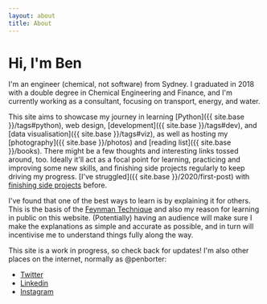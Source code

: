 ```yaml
---
layout: about
title: About
---
```


<style>
h1 {
    margin-bottom: 1rem;
}
</style>

# Hi, I'm Ben

I'm an engineer (chemical, not software) from Sydney. I graduated in 2018 with a double degree in Chemical Engineering and Finance, and I'm currently working as a consultant, focusing on transport, energy, and water.

This site aims to showcase my journey in learning [Python]({{ site.base }}/tags#python), web design, [development]({{ site.base }}/tags#dev), and [data visualisation]({{ site.base }}/tags#viz), as well as hosting my [photography]({{ site.base }}/photos) and [reading list]({{ site.base }}/books). There might be a few thoughts and interesting links tossed around, too. Ideally it'll act as a focal point for learning, practicing and improving some new skills, and finishing side projects regularly to keep driving my progress. [I've struggled]({{ site.base }}/2020/first-post) with [finishing side projects](https://macwright.org/2019/08/25/side-projects.html) before.

I've found that one of the best ways to learn is by explaining it for others. This is the basis of the [Feynman Technique](https://curiosity.com/topics/learn-anything-in-four-steps-with-the-feynman-technique-curiosity/) and also my reason for learning in public on this website. (Potentially) having an audience will make sure I make the explanations as simple and accurate as possible, and in turn will incentivise me to understand things fully along the way.

This site is a work in progress, so check back for updates!
I'm also other places on the internet, normally as @penborter:
- [Twitter](https://www.twitter.com/penborter)
- [Linkedin](https://www.linkedin.com/in/penborter)
- [Instagram](https://www.instagram.com/penborter)
